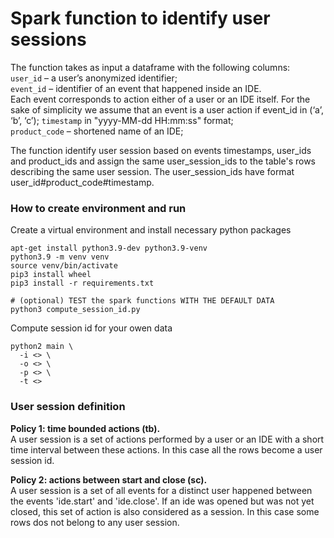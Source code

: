 # Spark function to identify user sessions

The function takes as input a dataframe with the following columns:  
`user_id` – a user’s anonymized identifier;  
`event_id` – identifier of an event that happened inside an IDE.  
Each event corresponds to action either of a user or an IDE itself. 
For the sake of simplicity we assume that an event is a user action if event_id in (‘a’, ‘b’, ‘c’);
`timestamp` in "yyyy-MM-dd HH:mm:ss" format;  
`product_code` – shortened name of an IDE;

The function identify user session based on events timestamps, user_ids and product_ids
and assign the same user_session_ids to the table's rows describing the same user session.
The user_session_ids have format user_id#product_code#timestamp.

### How to create environment and run
Create a virtual environment and install necessary python packages
```shell
apt-get install python3.9-dev python3.9-venv
python3.9 -m venv venv
source venv/bin/activate
pip3 install wheel
pip3 install -r requirements.txt

# (optional) TEST the spark functions WITH THE DEFAULT DATA
python3 compute_session_id.py
```

Compute session id for your owen data
```shell
python2 main \
  -i <> \
  -o <> \
  -p <> \
  -t <>
```

### User session definition

**Policy 1: time bounded actions (tb).**  
A user session is a set of actions performed by a user or an IDE
with a short time interval between these actions.
In this case all the rows become a user session id.

**Policy 2: actions between start and close (sc).**  
A user session is a set of all events for a distinct user happened 
between the events 'ide.start' and 'ide.close'. 
If an ide was opened but was not yet closed, this set of action is also considered as a session.
In this case some rows dos not belong to any user session.
